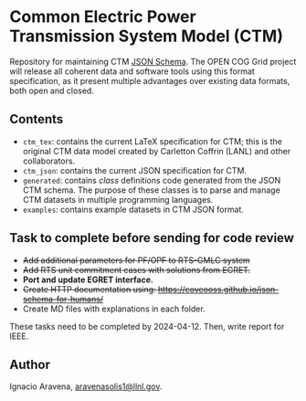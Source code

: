 # Common Electric Power Transmission System Model (CTM)

Repository for maintaining CTM [JSON Schema](https://json-schema.org/). The OPEN COG Grid project
will release all coherent data and software tools using this format specification, as it present
multiple advantages over existing data formats, both open and closed.

## Contents

* `ctm_tex`: contains the current LaTeX specification for CTM; this is the original CTM data model
  created by Carletton Coffrin (LANL) and other collaborators.
* `ctm_json`: contains the current JSON specification for CTM.
* `generated`: contains *class* definitions code generated from the JSON CTM schema. The purpose of
  these classes is to parse and manage CTM datasets in multiple programming languages.
* `examples`: contains example datasets in CTM JSON format.

## Task to complete before sending for code review

* <del>Add additional parameters for PF/OPF to RTS-GMLC system</del>
* <del>Add RTS unit commitment cases with solutions from EGRET.</del>
* **Port and update EGRET interface.**
* <del>Create HTTP documentation using: https://coveooss.github.io/json-schema-for-humans/</del>
* Create MD files with explanations in each folder.

These tasks need to be completed by 2024-04-12. Then, write report for IEEE.

## Author
Ignacio Aravena, aravenasolis1@llnl.gov.
